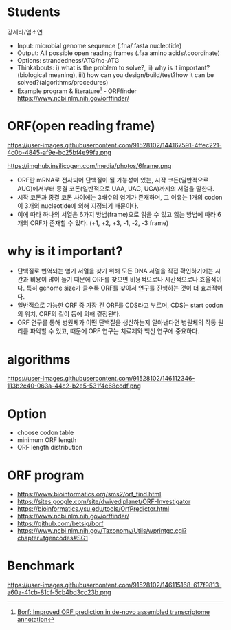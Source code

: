 # Students
강세라/임소연

 * Input: microbial genome sequence (.fna/.fasta nucleotide)
 * Output: All possible open reading frames (.faa amino acids/.coordinate)
 * Options: strandedness/ATG/no-ATG
 * Thinkabouts: i) what is the problem to solve?, ii) why is it important? (biological meaning), iii) how can you design/build/test?how it can be solved?(algorithms/procedures)
 * Example program & literature[^1] - ORFfinder https://www.ncbi.nlm.nih.gov/orffinder/
[^1]: [Borf: Improved ORF prediction in de-novo assembled transcriptome annotation](https://www.biorxiv.org/content/10.1101/2021.04.12.439551v1.full)

# ORF(open reading frame)
https://user-images.githubusercontent.com/91528102/144167591-4ffec221-4c0b-4845-af9e-bc25bf4e99fa.png

https://imghub.insilicogen.com/media/photos/6frame.png
[^2]: [ORF-INCODOM wiki](http://www.incodom.kr/ORF)

 - ORF란 mRNA로 전사되어 단백질이 될 가능성이 있는, 시작 코돈(일반적으로 AUG)에서부터 종결 코돈(일반적으로 UAA, UAG, UGA)까지의 서열을 말한다.
 - 시작 코돈과 종결 코돈 사이에는 3배수의 염기가 존재하며, 그 이유는 1개의 codon이 3개의 nucleotide에 의해 지정되기 때문이다.
 - 이에 따라 하나의 서열은 6가지 방법(frame)으로 읽을 수 있고 읽는 방법에 따라 6개의 ORF가 존재할 수 있다. (+1, +2, +3, -1, -2, -3 frame)

# why is it important?
 - 단백질로 번역되는 염기 서열을 찾기 위해 모든 DNA 서열을 직접 확인하기에는 시간과 비용이 많이 들기 때문에 ORF를 찾으면 비용적으로나 시간적으로나 효율적이다. 특히 genome size가 클수록 ORF를 찾아서 연구를 진행하는 것이 더 효과적이다.
 - 일반적으로 가능한 ORF 중 가장 긴 ORF를 CDS라고 부르며, CDS는 start codon의 위치, ORF의 길이 등에 의해 결정된다.
 - ORF 연구를 통해 병원체가 어떤 단백질을 생산하는지 알아낸다면 병원체의 작동 원리를 파악할 수 있고, 때문에 ORF 연구는 치료제와 백신 연구에 중요하다.
 
# algorithms
https://user-images.githubusercontent.com/91528102/146112346-113b2c40-063a-44c2-b2e5-531f4e68ccdf.png

# Option
 - choose codon table
 - minimum ORF length
 - ORF length distribution

# ORF program
 
 - https://www.bioinformatics.org/sms2/orf_find.html
 - https://sites.google.com/site/dwivediplanet/ORF-Investigator
 - https://bioinformatics.ysu.edu/tools/OrfPredictor.html
 - https://www.ncbi.nlm.nih.gov/orffinder/
 - https://github.com/betsig/borf
 - https://www.ncbi.nlm.nih.gov/Taxonomy/Utils/wprintgc.cgi?chapter=tgencodes#SG1

# Benchmark
https://user-images.githubusercontent.com/91528102/146115168-617f9813-a60a-41cb-81cf-5cb4bd3cc23b.png
